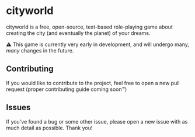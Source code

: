 # cityworld

cityworld is a free, open-source, text-based role-playing game about creating the city (and eventually the planet) of your dreams.

⚠️ This game is currently very early in development, and will undergo many, *many* changes in the future.

## Contributing

If you would like to contribute to the project, feel free to open a new pull request (proper contributing guide coming soon™️)

## Issues

If you've found a bug or some other issue, please open a new issue with as much detail as possible. Thank you!

